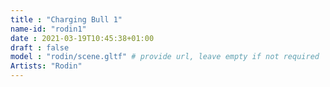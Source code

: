 ```yaml
---
title : "Charging Bull 1"
name-id: "rodin1"
date : 2021-03-19T10:45:38+01:00
draft : false
model : "rodin/scene.gltf" # provide url, leave empty if not required
Artists: "Rodin"
---
```

